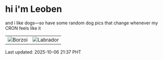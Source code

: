 # hi i'm Leoben

and i like dogs—so have some random dog pics that change whenever my CRON feels like it

|  |  |
|--------|----------|
| ![Borzoi](https://random-dog-vercel.vercel.app/api/random-borzoi?v=1759757843) | ![Labrador](https://random-dog-vercel.vercel.app/api/random-labrador?v=1759757843) |

Last updated: 2025-10-06 21:37 PHT
